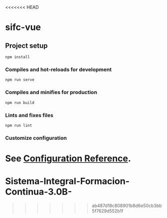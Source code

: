 <<<<<<< HEAD
# sifc-vue

## Project setup
```
npm install
```

### Compiles and hot-reloads for development
```
npm run serve
```

### Compiles and minifies for production
```
npm run build
```

### Lints and fixes files
```
npm run lint
```

### Customize configuration
See [Configuration Reference](https://cli.vuejs.org/config/).
=======
# Sistema-Integral-Formacion-Continua-3.0B-
>>>>>>> ab487d18c808901b8d6e50cb3bb5f7629d552b1f
